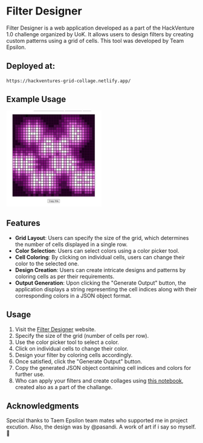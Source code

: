 # Filter Designer

Filter Designer is a web application developed as a part of the HackVenture 1.0 challenge organized by UoK. It allows users to design filters by creating custom patterns using a grid of cells. This tool was developed by Team Epsilon.

## Deployed at:
```
https://hackventures-grid-collage.netlify.app/
```

## Example Usage
<img src="design.jpg" width="50%" alt="design image">

## Features

- **Grid Layout**: Users can specify the size of the grid, which determines the number of cells displayed in a single row.
- **Color Selection**: Users can select colors using a color picker tool.
- **Cell Coloring**: By clicking on individual cells, users can change their color to the selected one.
- **Design Creation**: Users can create intricate designs and patterns by coloring cells as per their requirements.
- **Output Generation**: Upon clicking the "Generate Output" button, the application displays a string representing the cell indices along with their corresponding colors in a JSON object format.

## Usage

1. Visit the [Filter Designer](https://hackventures-grid-collage.netlify.app/) website.
2. Specify the size of the grid (number of cells per row).
3. Use the color picker tool to select a color.
4. Click on individual cells to change their color.
5. Design your filter by coloring cells accordingly.
6. Once satisfied, click the "Generate Output" button.
7. Copy the generated JSON object containing cell indices and colors for further use.
8. Who can apply your filters and create collages using [this notebook](https://github.com/Savith-02/jupyter-make-collage), created also as a part of the challange.

## Acknowledgments
Special thanks to Taem Epsilon team mates who supported me in project excution. Also, the design was by @pasandi. A work of art if i say so myself. 🥳
